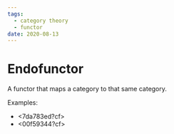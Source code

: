 ```yaml
---
tags:
  - category theory
  - functor
date: 2020-08-13
---
```


# Endofunctor

A functor that maps a category to that same category.

Examples:
- <7da783ed?cf>
- <00f59344?cf>
